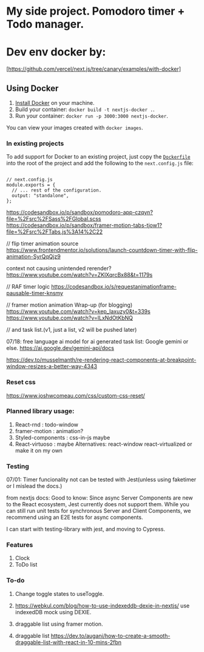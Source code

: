 # My side project. Pomodoro timer + Todo manager.

# Dev env docker by:

[https://github.com/vercel/next.js/tree/canary/examples/with-docker]

## Using Docker

1. [Install Docker](https://docs.docker.com/get-docker/) on your machine.
1. Build your container: `docker build -t nextjs-docker .`.
1. Run your container: `docker run -p 3000:3000 nextjs-docker`.

You can view your images created with `docker images`.

### In existing projects

To add support for Docker to an existing project, just copy the [`Dockerfile`](https://github.com/vercel/next.js/blob/canary/examples/with-docker/Dockerfile) into the root of the project and add the following to the `next.config.js` file:

```

// next.config.js
module.exports = {
  // ... rest of the configuration.
  output: "standalone",
};
```

https://codesandbox.io/p/sandbox/pomodoro-app-czqyn?file=%2Fsrc%2FSass%2FGlobal.scss
https://codesandbox.io/p/sandbox/framer-motion-tabs-tjow1?file=%2Fsrc%2FTabs.js%3A14%2C22

// flip timer animation source
https://www.frontendmentor.io/solutions/launch-countdown-timer-with-flip-animation-SyrQqQjz9

context not causing unintended rerender?
https://www.youtube.com/watch?v=ZKlXqrcBx88&t=1179s

// RAF timer logic
https://codesandbox.io/s/requestanimationframe-pausable-timer-knsmy

// framer motion animation Wrap-up (for blogging)
https://www.youtube.com/watch?v=kep_Iaxuzy0&t=339s
https://www.youtube.com/watch?v=ILxNdOtKbNQ

// and task list.(v1, just a list, v2 will be pushed later)

07/18: free language ai model for ai generated task list: Google gemini or else.
https://ai.google.dev/gemini-api/docs

https://dev.to/musselmanth/re-rendering-react-components-at-breakpoint-window-resizes-a-better-way-4343

### Reset css

https://www.joshwcomeau.com/css/custom-css-reset/

### Planned library usage:

1. React-rnd : todo-window
2. framer-motion : animation?
3. Styled-components : css-in-js maybe
4. React-virtuoso : maybe Alternatives: react-window react-virtualized or make it on my own

### Testing

07/01: Timer funcionality not can be tested with Jest(unless using faketimer or I mislead the docs.)

from nextjs docs: Good to know: Since async Server Components are new to the React ecosystem, Jest currently does not support them. While you can still run unit tests for synchronous Server and Client Components, we recommend using an E2E tests for async components.

I can start with testing-library with jest, and moving to Cypress.

### Features

1. Clock
2. ToDo list

### To-do

1. Change toggle states to useToggle.

2. https://webkul.com/blog/how-to-use-indexeddb-dexie-in-nextjs/
   use indexedDB mock using DEXIE.
3. draggable list using framer motion.
4. draggable list https://dev.to/augani/how-to-create-a-smooth-draggable-list-with-react-in-10-mins-2fbn
